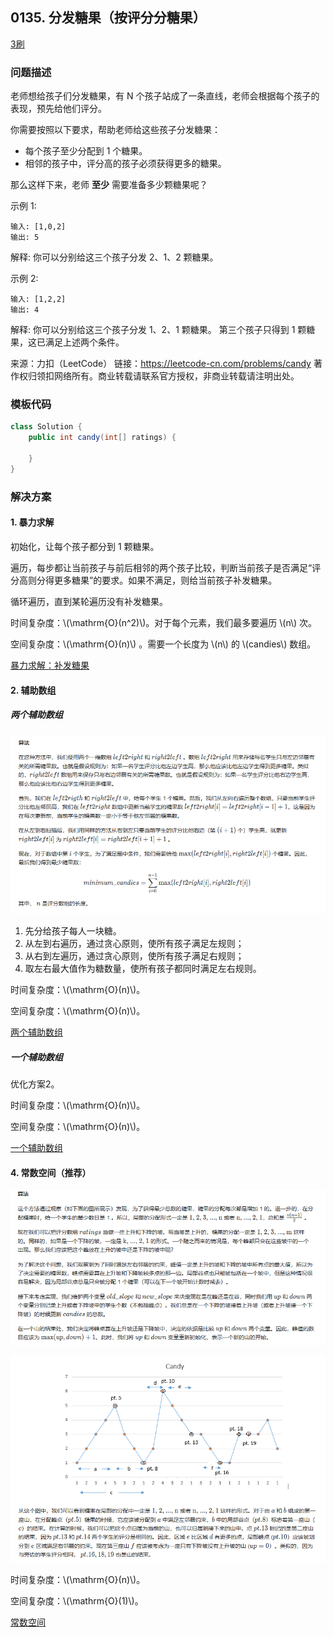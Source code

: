 <script src="https://cdn.bootcss.com/mathjax/2.7.7/MathJax.js?config=TeX-AMS-MML_HTMLorMML"></script>

## 0135. 分发糖果（按评分分糖果）

[3刷](qu0135/solu/Solution.java)

### 问题描述

老师想给孩子们分发糖果，有 N 个孩子站成了一条直线，老师会根据每个孩子的表现，预先给他们评分。

你需要按照以下要求，帮助老师给这些孩子分发糖果：

* 每个孩子至少分配到 1 个糖果。
* 相邻的孩子中，评分高的孩子必须获得更多的糖果。

那么这样下来，老师 **至少** 需要准备多少颗糖果呢？

示例 1:

```
输入: [1,0,2]
输出: 5
```
解释: 你可以分别给这三个孩子分发 2、1、2 颗糖果。


示例 2:

```
输入: [1,2,2]
输出: 4
```
解释: 你可以分别给这三个孩子分发 1、2、1 颗糖果。
     第三个孩子只得到 1 颗糖果，这已满足上述两个条件。

来源：力扣（LeetCode）
链接：https://leetcode-cn.com/problems/candy
著作权归领扣网络所有。商业转载请联系官方授权，非商业转载请注明出处。


### 模板代码

``` java
class Solution {
    public int candy(int[] ratings) {

    }
}
```

### 解决方案


#### 1. 暴力求解

初始化，让每个孩子都分到 1 颗糖果。

遍历，每步都让当前孩子与前后相邻的两个孩子比较，判断当前孩子是否满足“评分高则分得更多糖果”的要求。如果不满足，则给当前孩子补发糖果。

循环遍历，直到某轮遍历没有补发糖果。


时间复杂度：\\(\mathrm{O}(n^2)\\)。对于每个元素，我们最多要遍历 \\(n\\) 次。

空间复杂度：\\(\mathrm{O}(n)\\) 。需要一个长度为 \\(n\\) 的 \\(candies\\) 数组。

[暴力求解：补发糖果](qu0135/solu1/Solution.java)


#### 2. 辅助数组

##### 两个辅助数组

![按评分分糖果_两个数组](../../../../../../resources/leetcode/0135_按评分分糖果_两个数组.png)

1. 先分给孩子每人一块糖。
2. 从左到右遍历，通过贪心原则，使所有孩子满足左规则；
3. 从右到左遍历，通过贪心原则，使所有孩子满足右规则；
4. 取左右最大值作为糖数量，使所有孩子都同时满足左右规则。

时间复杂度：\\(\mathrm{O}(n)\\)。

空间复杂度：\\(\mathrm{O}(n)\\)。

[两个辅助数组](qu0135/solu2/Solution.java)


##### 一个辅助数组

优化方案2。

时间复杂度：\\(\mathrm{O}(n)\\)。

空间复杂度：\\(\mathrm{O}(n)\\)。

[一个辅助数组](qu0135/solu3/Solution.java)


#### 4. 常数空间（推荐）

![按评分分糖果_常数空间](../../../../../../resources/leetcode/0135_按评分分糖果_常数空间.png)

![按评分分糖果_常数空间](../../../../../../resources/leetcode/0135_按评分分糖果_常数空间_2.png)

时间复杂度：\\(\mathrm{O}(n)\\)。

空间复杂度：\\(\mathrm{O}(1)\\)。

[常数空间](qu0135/solu4/Solution.java)
